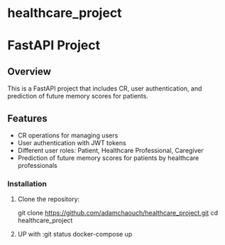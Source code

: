 # healthcare_project
# FastAPI Project

## Overview

This is a FastAPI project that includes CR, user authentication, and prediction of future memory scores for patients.

## Features

- CR operations for managing users
- User authentication with JWT tokens
- Different user roles: Patient, Healthcare Professional, Caregiver
- Prediction of future memory scores for patients by healthcare professionals

### Installation

1. Clone the repository:

   
   git clone https://github.com/adamchaouch/healthcare_project.git
   cd healthcare_project

2. UP with :git status
   docker-compose up